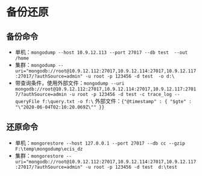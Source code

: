 # 备份还原

## 备份命令
+ 单机：`mongodump --host 10.9.12.113 --port 27017 --db test  --out /home`
+ 集群：`mongodump --uri="mongodb://root@10.9.12.112:27017,10.9.12.114:27017,10.9.12.117:27017/?authSource=admin" -u root -p 123456 -d test  -o d:\`
+ 带查询条件，使用外部文件：`mongodump --uri mongodb://root@10.9.12.112:27017,10.9.12.114:27017,10.9.12.117:27017/?authSource=admin -u root -p 123456 -d test -c trace_log --queryFile f:\query.txt -o f:\`  外部文件：`{"@timestamp" : { "$gte" : "\"2020-06-04T02:10:20.069Z\"" }}`
## 还原命令
+ 单机：`mongorestore --host 127.0.0.1 --port 27017 --db cc --gzip F:\temp\mongodump\ecis_dz`
+ 集群：`mongorestore --uri="mongodb://root@10.9.12.112:27017,10.9.12.114:27017,10.9.12.117:27017/?authSource=admin" -u root -p 123456 -d test  d:\test`
